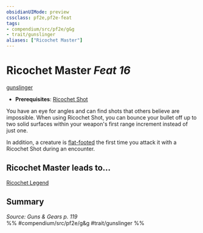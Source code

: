```yaml
---
obsidianUIMode: preview
cssclass: pf2e,pf2e-feat
tags:
- compendium/src/pf2e/g&g
- trait/gunslinger
aliases: ["Ricochet Master"]
---
```

# Ricochet Master  *Feat 16*  
[gunslinger](../../rules/traits/gunslinger-g-g.md)  

- **Prerequisites**: [Ricochet Shot](ricochet-shot-g-g.md)

You have an eye for angles and can find shots that others believe are impossible. When using Ricochet Shot, you can bounce your bullet off up to two solid surfaces within your weapon's first range increment instead of just one.

In addition, a creature is [flat-footed](../../rules/conditions.md#Flat-footed) the first time you attack it with a Ricochet Shot during an encounter.

## Ricochet Master leads to...

[Ricochet Legend](ricochet-legend-g-g.md)

## Summary

*Source: Guns & Gears p. 119*  
%% #compendium/src/pf2e/g&g #trait/gunslinger %%